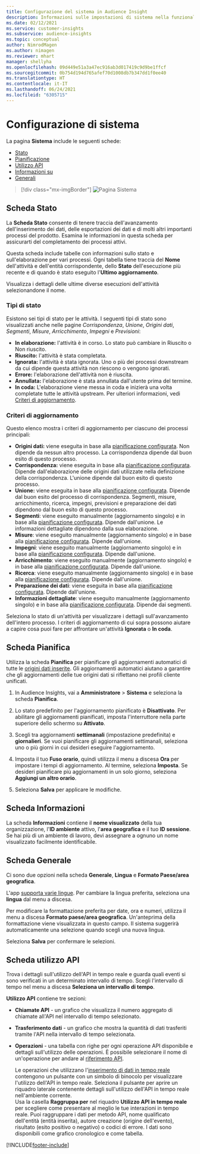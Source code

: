 ```yaml
---
title: Configurazione del sistema in Audience Insight
description: Informazioni sulle impostazioni di sistema nella funzionalità Audience Insights di Dynamics 365 Customer Insights.
ms.date: 02/12/2021
ms.service: customer-insights
ms.subservice: audience-insights
ms.topic: conceptual
author: NimrodMagen
ms.author: nimagen
ms.reviewer: mhart
manager: shellyha
ms.openlocfilehash: 09d449e51a3a47ec916ab3d017419c9d9be1ffcf
ms.sourcegitcommit: 0b754d194d765afef70d1008db7b347dd1f0ee40
ms.translationtype: HT
ms.contentlocale: it-IT
ms.lasthandoff: 06/24/2021
ms.locfileid: "6305715"
---
```

# <a name="system-configuration"></a>Configurazione di sistema

La pagina **Sistema** include le seguenti schede:
- [Stato](#status-tab)
- [Pianificazione](#schedule-tab)
- [Utilizzo API](#api-usage-tab)
- [Informazioni su](#about-tab)
- [Generali](#general-tab)

> [!div class="mx-imgBorder"]
> ![Pagina Sistema](media/system-tabs.png "Pagina Sistema")

## <a name="status-tab"></a>Scheda Stato

La **Scheda Stato** consente di tenere traccia dell'avanzamento dell'inserimento dei dati, delle esportazioni dei dati e di molti altri importanti processi del prodotto. Esamina le informazioni in questa scheda per assicurarti del completamento dei processi attivi.

Questa scheda include tabelle con informazioni sullo stato e sull'elaborazione per vari processi. Ogni tabella tiene traccia del **Nome** dell'attività e dell'entità corrispondente, dello **Stato** dell'esecuzione più recente e di quando è stato eseguito l'**Ultimo aggiornamento**.

Visualizza i dettagli delle ultime diverse esecuzioni dell'attività selezionandone il nome.

### <a name="status-types"></a>Tipi di stato

Esistono sei tipi di stato per le attività. I seguenti tipi di stato sono visualizzati anche nelle pagine *Corrispondenza*, *Unione*, *Origini dati*, *Segmenti*, *Misure*, *Arricchimento*, *Impegni* e *Previsioni*:

- **In elaborazione:** l'attività è in corso. Lo stato può cambiare in Riuscito o Non riuscito.
- **Riuscito:** l'attività è stata completata.
- **Ignorata:** l'attività è stata ignorata. Uno o più dei processi downstream da cui dipende questa attività non riescono o vengono ignorati.
- **Errore:** l'elaborazione dell'attività non è riuscita.
- **Annullata:** l'elaborazione è stata annullata dall'utente prima del termine.
- **In coda:** L'elaborazione viene messa in coda e inizierà una volta completate tutte le attività upstream. Per ulteriori informazioni, vedi [Criteri di aggiornamento](#refresh-policies).

### <a name="refresh-policies"></a>Criteri di aggiornamento

Questo elenco mostra i criteri di aggiornamento per ciascuno dei processi principali:

- **Origini dati:** viene eseguita in base alla [pianificazione configurata](#schedule-tab). Non dipende da nessun altro processo. La corrispondenza dipende dal buon esito di questo processo.
- **Corrispondenza:** viene eseguita in base alla [pianificazione configurata](#schedule-tab). Dipende dall'elaborazione delle origini dati utilizzate nella definizione della corrispondenza. L'unione dipende dal buon esito di questo processo.
- **Unione:** viene eseguita in base alla [pianificazione configurata](#schedule-tab). Dipende dal buon esito del processo di corrispondenza. Segmenti, misure, arricchimento, ricerca, impegni, previsioni e preparazione dei dati dipendono dal buon esito di questo processo.
- **Segmenti**: viene eseguito manualmente (aggiornamento singolo) e in base alla [pianificazione configurata](#schedule-tab). Dipende dall'unione. Le informazioni dettagliate dipendono dalla sua elaborazione.
- **Misure**: viene eseguito manualmente (aggiornamento singolo) e in base alla [pianificazione configurata](#schedule-tab). Dipende dall'unione.
- **Impegni**: viene eseguito manualmente (aggiornamento singolo) e in base alla [pianificazione configurata](#schedule-tab). Dipende dall'unione.
- **Arricchimento**: viene eseguito manualmente (aggiornamento singolo) e in base alla [pianificazione configurata](#schedule-tab). Dipende dall'unione.
- **Ricerca**: viene eseguito manualmente (aggiornamento singolo) e in base alla [pianificazione configurata](#schedule-tab). Dipende dall'unione.
- **Preparazione dei dati**: viene eseguita in base alla [pianificazione configurata](#schedule-tab). Dipende dall'unione.
- **Informazioni dettagliate**: viene eseguito manualmente (aggiornamento singolo) e in base alla [pianificazione configurata](#schedule-tab). Dipende dai segmenti.

Seleziona lo stato di un'attività per visualizzare i dettagli sull'avanzamento dell'intero processo. I criteri di aggiornamento di cui sopra possono aiutare a capire cosa puoi fare per affrontare un'attività **Ignorata** o **In coda**.

## <a name="schedule-tab"></a>Scheda Pianifica

Utilizza la scheda **Pianifica** per pianificare gli aggiornamenti automatici di tutte le [origini dati inserite](data-sources.md). Gli aggiornamenti automatici aiutano a garantire che gli aggiornamenti delle tue origini dati si riflettano nei profili cliente unificati.

1. In Audience Insights, vai a **Amministratore** > **Sistema** e seleziona la scheda **Pianifica**.

2. Lo stato predefinito per l'aggiornamento pianificato è **Disattivato**. Per abilitare gli aggiornamenti pianificati, imposta l'interruttore nella parte superiore dello schermo su **Attivato**.

3. Scegli tra aggiornamenti **settimanali** (impostazione predefinita) e **giornalieri**. Se vuoi pianificare gli aggiornamenti settimanali, seleziona uno o più giorni in cui desideri eseguire l'aggiornamento.

4. Imposta il tuo **Fuso orario**, quindi utilizza il menu a discesa **Ora** per impostare i tempi di aggiornamento. Al termine, seleziona **Imposta**. Se desideri pianificare più aggiornamenti in un solo giorno, seleziona **Aggiungi un altro orario**.

5. Seleziona **Salva** per applicare le modifiche.

## <a name="about-tab"></a>Scheda Informazioni

La scheda **Informazioni** contiene il **nome visualizzato** della tua organizzazione, l'**ID ambiente** attivo, l'**area geografica** e il tuo **ID sessione**. Se hai più di un ambiente di lavoro, devi assegnare a ognuno un nome visualizzato facilmente identificabile.

## <a name="general-tab"></a>Scheda Generale

Ci sono due opzioni nella scheda **Generale**, **Lingua** e **Formato Paese/area geografica**.

L'app [supporta varie lingue](supported-languages.md). Per cambiare la lingua preferita, seleziona una **lingua** dal menu a discesa.

Per modificare la formattazione preferita per date, ora e numeri, utilizza il menu a discesa **Formato paese/area geografica**. Un'anteprima della formattazione viene visualizzata in questo campo. Il sistema suggerirà automaticamente una selezione quando scegli una nuova lingua.

Seleziona **Salva** per confermare le selezioni.

## <a name="api-usage-tab"></a>Scheda utilizzo API

Trova i dettagli sull'utilizzo dell'API in tempo reale e guarda quali eventi si sono verificati in un determinato intervallo di tempo. Scegli l'intervallo di tempo nel menu a discesa **Seleziona un intervallo di tempo**. 

**Utilizzo API** contiene tre sezioni: 
- **Chiamate API** - un grafico che visualizza il numero aggregato di chiamate all'API nel intervallo di tempo selezionato.

- **Trasferimento dati** - un grafico che mostra la quantità di dati trasferiti tramite l'API nella intervallo di tempo selezionata.

-  **Operazioni** - una tabella con righe per ogni operazione API disponibile e dettagli sull'utilizzo delle operazioni. È possibile selezionare il nome di un'operazione per andare al [riferimento API](https://developer.ci.ai.dynamics.com/api-details#api=CustomerInsights&operation=Get-all-instances).

   Le operazioni che utilizzano l'[inserimento di dati in tempo reale](real-time-data-ingestion.md) contengono un pulsante con un simbolo di binocolo per visualizzare l'utilizzo dell'API in tempo reale. Seleziona il pulsante per aprire un riquadro laterale contenente dettagli sull'utilizzo dell'API in tempo reale nell'ambiente corrente.   
   Usa la casella **Raggruppa per** nel riquadro **Utilizzo API in tempo reale** per scegliere come presentare al meglio le tue interazioni in tempo reale. Puoi raggruppare i dati per metodo API, nome qualificato dell'entità (entità inserita), autore creazione (origine dell'evento), risultato (esito positivo o negativo) o codici di errore. I dati sono disponibili come grafico cronologico e come tabella.


[!INCLUDE[footer-include](../includes/footer-banner.md)]
